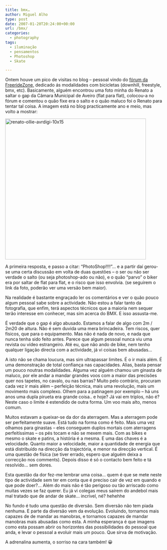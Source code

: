 ```yaml
---
title: bmx…
author: Miguel Alho
type: post
date: 2007-01-20T20:24:00+00:00
url: /bmx/
categories:
  - photography
tags:
  - iluminação
  - pensamentos
  - Photoshop
  - Skate

---
```

Ontem houve um pico de visitas no blog &#8211; pessoal vindo do <a target="_blank" href="http://www.freeridezone.net/smf/index.php?topic=6249.50">fórum da FreerideZone</a>, dedicado ás modalidades com bicicletas (downhill, freestyle, bmx, etc). Basicamente, alguém encontrou uma foto minha do Renato a saltar o gap da Câmara Municipal de Aveiro (flat para flat), colocou-a no fórum e comentou o quão fixe era o salto e o quão maluco foi o Renato para tentar tal coisa. A imagem está no blog practicamente ano e meio, mas volto a mostrar:

[<img src="http://farm1.static.flickr.com/115/363750968_6d9b15c1ba.jpg" width="450" alt="renato-ollie-avrdigi-10x15" />][1]

A primeira resposta, e passo a citar: &#8220;PhotoShop!!!!&#8221;&#8230; e a partir daí gerou-se uma certa discussão em volta de duas questões &#8211; o ser ou não ser verdade o salto (ou seja photoshop-ado ou não), e o quão &#8220;parvo&#8221; o biker era por saltar de flat para flat, e o risco que isso envolvia. (se seguirem o link da foto, poderão ver uma versão bem maior).

Na realidade é bastante engraçado ler os comentários e ver o quão pouco algum pessoal sabe sobre a actividade. Não estou a falar tanto da fotografia, que enfim, terá aspectos técnicos que a maioria nem sequer terão interesse em conhecer, mas sim acerca do BMX. E isso assusta-me.

É verdade que o gap é algo abusado. Estamos a falar de algo com 2m / 2m20 de altura. Não é sem duvida uma mera brincadeira. Tem riscos, quer físicos, que para o equipamento. Mas não é nada de novo, e nada que nunca tenha sido feito antes. Parece que algum pessoal nunca viu uma revista ou vídeo estrangeiro. Até eu, que não ando de bike, nem tenho qualquer ligação directa com a actividade, já vi coisas bem abusadas&#8230;

A isto não se chama loucura, mas sim ultrapassar limites. É o ir mais além. É uma demonstração de total confiança nas capacidades. Alias, basta pensar um pouco noutras modalidades. Alguma vez alguém chamou um ginasta de maluco, por ele andar a mandar grandes voos com a maior das precisões quer nos tapetes, no cavalo, ou nas barras? Muito pelo contrário, procuram cada vez ir mais além &#8211; perfeição técnica, mais uma revolução, mais um movimento mais complexo. Olhem para a patinagem por exemplo &#8211; há uns anos uma dupla pirueta era grande coisa.. e hoje? Já vai em triplos, não é? Neste caso o limite é estendido de outra forma. Um voo mais alto, menos comum. 

Muitos estavam a queixar-se da dor da aterragem. Mas a aterragem pode ser perfeitamente suave. Está tudo na forma como é feito. Mais uma vez olhamos para ginastas &#8211; eles conseguem duplos mortais com aterragens perfeitíssimas &#8211; os pés tocam e não se mexem mais. Com as bikes e mesmo o skate e patins, a história é a mesma. E uma das chaves é a velocidade. Quanto maior a velocidade, maior a quantidade de energia que está distribuído na direcção da trajectória, e menor na direcção vertical. É uma questão de física (se tiver errado, espero que alguém deixa a correcção nos comments). Depois disso é só o contacto bem feito e tá resolvido&#8230; sem dores.

Esta questão da dor fez-me lembrar uma coisa&#8230; quem é que se mete neste tipo de actividade sem ter em conta que é preciso cair de vez em quando e que pode doer?&#8230; Além do mais não é tão perigoso ou tão arriscado como muitas vezes se faz querer. Eu já vi colegas meus saírem do andebol mais mal tratado que de andar de skate&#8230; incrível, né? hehehhe

No fundo é tudo uma questão de diversão. Sem diversão não tem piada nenhuma. E parte da diversão vem da evolução. Evoluindo, tornamos mais capazes de de mandar as manobras, e tornamos capazes de mandar manobras mais abusadas como esta. A minha esperança é que imagens como esta possam abrir os horizontes das possibilidades do pessoal que anda, e levar o pessoal a evoluir mais um pouco. Que sirva de motivação.

A adrenalina aumenta, o sorriso na cara também! 😀

 [1]: http://www.flickr.com/photos/mytymyky/363750968/ "Photo Sharing"